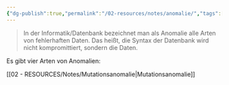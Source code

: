 ```yaml
---
{"dg-publish":true,"permalink":"/02-resources/notes/anomalie/","tags":["datenbank","informatik"],"noteIcon":"","updated":"2025-09-05T10:12:28.000+02:00"}
---
```


>In der Informatik/Datenbank bezeichnet man als Anomalie alle Arten von fehlerhaften Daten.
>Das heißt, die Syntax der Datenbank wird nicht kompromittiert, sondern die Daten.

Es gibt vier Arten von Anomalien:

[[02 - RESOURCES/Notes/Mutationsanomalie\|Mutationsanomalie]]
